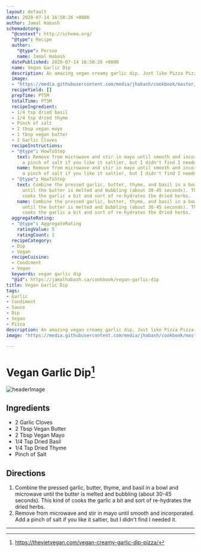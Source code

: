 ```yaml
---
layout: default
date: 2020-07-14 16:58:26 +0000
author: Jamal Habash
schemadotorg:
  "@context": http://schema.org/
  "@type": Recipe
  author:
    "@type": Person
    name: Jamal Habash
  datePublished: 2020-07-14 16:58:26 +0000
  name: Vegan Garlic Dip
  description: An amazing vegan creamy garlic dip. Just like Pizza Pizza.
  image:
  - "https://media.githubusercontent.com/media/jhabash/cookbook/master/media/vegan-creamy-garlic-dip-for-pizza-0138-1.jpg"
  recipeYield: []
  prepTime: PT5M
  totalTime: PT5M
  recipeIngredient:
  - 1/4 tsp dried basil
  - 1/4 tsp dried thyme
  - Pinch of salt
  - 2 tbsp vegan mayo
  - 1 tbsp vegan butter
  - 2 Garlic Cloves
  recipeInstructions:
  - "@type": HowToStep
    text: Remove from microwave and stir in mayo until smooth and incorporated. Add
      a pinch of salt if you like it saltier, but I didn't find I needed it.
    name: Remove from microwave and stir in mayo until smooth and incorporated. Add
      a pinch of salt if you like it saltier, but I didn't find I needed it.
  - "@type": HowToStep
    text: Combine the pressed garlic, butter, thyme, and basil in a bowl and microwave
      until the butter is melted and bubbling (about 30-45 seconds). This kind of
      cooks the garlic a bit and sort of re-hydrates the dried herbs.
    name: Combine the pressed garlic, butter, thyme, and basil in a bowl and microwave
      until the butter is melted and bubbling (about 30-45 seconds). This kind of
      cooks the garlic a bit and sort of re-hydrates the dried herbs.
  aggregateRating:
  - "@type": AggregateRating
    ratingValue: 5
    ratingCount: 1
  recipeCategory:
  - Dip
  - Vegan
  recipeCuisine:
  - Condiment
  - Vegan
  keywords: vegan garlic dip
  "@id": https://jamalhabash.ca/cookbook/vegan-garlic-dip
title: Vegan Garlic Dip
tags:
- Garlic
- Condiment
- Sauce
- Dip
- Vegan
- Pizza
description: An amazing vegan creamy garlic dip. Just like Pizza Pizza.
image: "https://media.githubusercontent.com/media/jhabash/cookbook/master/media/vegan-creamy-garlic-dip-for-pizza-0138-1.jpg"

---
```

# Vegan Garlic Dip[^1]

![headerImage](https://media.githubusercontent.com/media/jhabash/cookbook/master/media/vegan-creamy-garlic-dip-for-pizza-0138-1.jpg)

## Ingredients

* 2 Garlic Cloves
* 2 Tbsp Vegan Butter
* 2 Tbsp Vegan Mayo
* 1/4 Tsp Dried Basil
* 1/4 Tsp Dried Thyme
* Pinch of Salt

## Directions

1. Combine the pressed garlic, butter, thyme, and basil in a bowl and microwave until the butter is melted and bubbling (about 30-45 seconds). This kind of cooks the garlic a bit and sort of re-hydrates the dried herbs.
2. Remove from microwave and stir in mayo until smooth and incorporated. Add a pinch of salt if you like it saltier, but I didn't find I needed it.

---
[^1]: https://thevietvegan.com/vegan-creamy-garlic-dip-pizza/